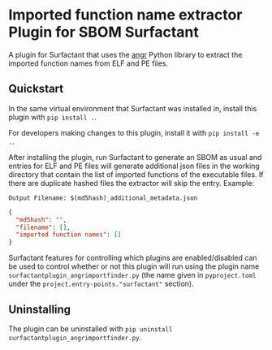 # Imported function name extractor Plugin for SBOM Surfactant

A plugin for Surfactant that uses the [angr](https://github.com/angr/angr)
Python library to extract the imported function names from ELF and PE files.

## Quickstart

In the same virtual environment that Surfactant was installed in, install this plugin with `pip install .`.

For developers making changes to this plugin, install it with `pip install -e .`.

After installing the plugin, run Surfactant to generate an SBOM as usual and entries for ELF
and PE files will generate additional json files in the working directory that contain the list of imported functions of the executable files.
If there are duplicate hashed files the extractor will skip the entry.
Example:

`Output Filename: $(md5hash)_additional_metadata.json`

```json
{
  "md5hash": "",
  "filename": [],
  "imported function names": []
}
```

Surfactant features for controlling which plugins are enabled/disabled can be used to control
whether or not this plugin will run using the plugin name `surfactantplugin_angrimportfinder.py` (the name given in
`pyproject.toml` under the `project.entry-points."surfactant"` section).

## Uninstalling

The plugin can be uninstalled with `pip uninstall surfactantplugin_angrimportfinder.py`.
